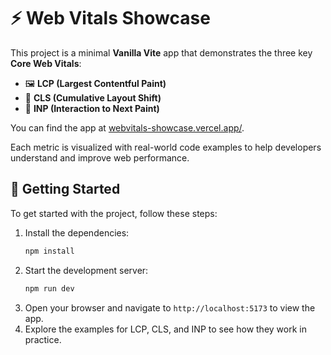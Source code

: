 # ⚡️ Web Vitals Showcase

This project is a minimal **Vanilla Vite** app that demonstrates the three key **Core Web Vitals**:

* 🖼️ **LCP (Largest Contentful Paint)**
* 🔀 **CLS (Cumulative Layout Shift)**
* 🎯 **INP (Interaction to Next Paint)**

You can find the app at [webvitals-showcase.vercel.app/](https://webvitals-showcase.vercel.app/).

Each metric is visualized with real-world code examples to help developers understand and improve web performance.

## 🚀 Getting Started

To get started with the project, follow these steps:
1. Install the dependencies:
   ```bash
   npm install
   ```
2. Start the development server:
   ```bash
   npm run dev
   ```
3. Open your browser and navigate to `http://localhost:5173` to view the app.
4. Explore the examples for LCP, CLS, and INP to see how they work in practice.